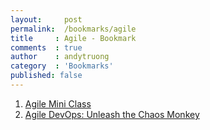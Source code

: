 ```yaml
---
layout:     post
permalink:  /bookmarks/agile
title     : Agile - Bookmark
comments  : true
author    : andytruong
category  : 'Bookmarks'
published: false
---
```


1. [Agile Mini Class](http://goo.gl/a8URs)
1. [Agile DevOps: Unleash the Chaos Monkey](http://goo.gl/T8Zre)